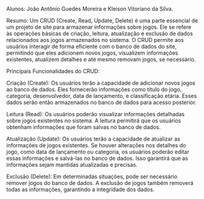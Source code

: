 Alunos: João Antônio Guedes Moreira e Kleison Vitoriano da Silva.

Resumo: Um CRUD (Create, Read, Update, Delete) é uma parte essencial de um projeto de site para armazenar informações sobre jogos. Ele se refere às operações básicas de criação, leitura, atualização e exclusão de dados relacionados aos jogos armazenados no sistema. O CRUD permite aos usuários interagir de forma eficiente com o banco de dados do site, permitindo que eles adicionem novos jogos, visualizem informações existentes, atualizem detalhes e até mesmo removam jogos, se necessário.

Principais Funcionalidades do CRUD:

Criação (Create): Os usuários terão a capacidade de adicionar novos jogos ao banco de dados. Eles fornecerão informações como título do jogo, categoria, desenvolvedor, data de lançamento, e classificação etária. Esses dados serão então armazenados no banco de dados para acesso posterior.

Leitura (Read): Os usuários poderão visualizar informações detalhadas sobre jogos existentes no sistema. A leitura permitirá que os usuários obtenham informações que foram salvas no banco de dados.

Atualização (Update): Os usuários terão a capacidade de atualizar as informações de jogos existentes. Se houver alterações nos detalhes do jogo, como data de lançamento ou categoria, os usuários poderão editar essas informações e salvá-las no banco de dados. Isso garantirá que as informações sejam mantidas atualizadas e precisas.

Exclusão (Delete): Em determinadas situações, pode ser necessário remover jogos do banco de dados. A exclusão de jogos também removerá todas as informações, garantindo a integridade dos dados.

